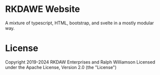 # RKDAWE Website
A mixture of typescript, HTML, bootstrap, and svelte in a mostly modular way.

# License
Copyright 2019-2024 RKDAW Enterprises and Ralph Williamson
Licensed under the Apache License, Version 2.0 (the "License")
